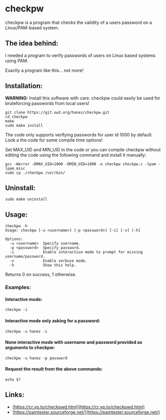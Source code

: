 # checkpw

checkpw is a program that checks the validity of a users password on a Linux/PAM-based system.

## The idea behind:

I needed a program to verify passwords of users on Linux based systems using PAM.

Exactly a program like this... not more!

## Installation:

**WARNING:** Install this software with care. checkpw could easily be used for bruteforcing passwords from local users!

```
git clone https://git.xw3.org/hanez/checkpw.git
cd checkpw
make
sudo make install
```

The code only supports verifying passwords for user id 1000 by default. Look a the code for some compile time options!

Set MAX_UID and MIN_UID in the code or you can compile checkpw without editing the code using the following command and install it manually:

```
gcc -Werror -DMAX_UID=1000 -DMIN_UID=1000 -o checkpw checkpw.c -lpam -lpam_misc
sudo cp ./checkpw /usr/bin/
```

## Uninstall:

```
sudo make uninstall
```

## Usage:

```
checkpw -h
Usage: checkpw [-u <username>] [-p <password>] [-i] [-v] [-h]

Options:
  -u <username>  Specify username.
  -p <password>  Specify password.
  -i             Enable interactive mode to prompt for missing username/password.
  -v             Enable verbose mode.
  -h             Show this help.
```

Returns 0 on success, 1 otherwise.

### Examples:

#### Interactive mode:

```
checkpw -i
```

#### Interactive mode only asking for a password:

```
checkpw -u hanez -i
```

#### None interactive mode with username and password provided as arguments to checkpw:

```
checkpw -u hanez -p password
```

#### Request the result from the above commands:

```
echo $?
```

## Links:

 - [https://cr.yp.to/checkpwd.html](https://cr.yp.to/checkpwd.html)
 - [https://pamtester.sourceforge.net/](https://pamtester.sourceforge.net/)

